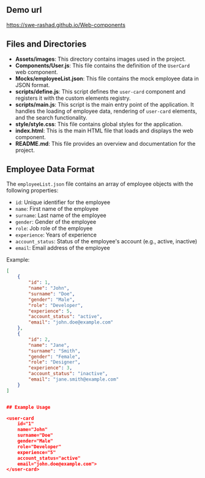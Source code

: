
## Demo url

https://swe-rashad.github.io/Web-components

## Files and Directories

- **Assets/images**: This directory contains images used in the project.
- **Components/User.js**: This file contains the definition of the `UserCard` web component.
- **Mocks/employeeList.json**: This file contains the mock employee data in JSON format.
- **scripts/define.js**: This script defines the `user-card` component and registers it with the custom elements registry.
- **scripts/main.js**: This script is the main entry point of the application. It handles the loading of employee data, rendering of `user-card` elements, and the search functionality.
- **style/style.css**: This file contains global styles for the application.
- **index.html**: This is the main HTML file that loads and displays the web component.
- **README.md**: This file provides an overview and documentation for the project.

## Employee Data Format

The `employeeList.json` file contains an array of employee objects with the following properties:

- `id`: Unique identifier for the employee
- `name`: First name of the employee
- `surname`: Last name of the employee
- `gender`: Gender of the employee
- `role`: Job role of the employee
- `experience`: Years of experience
- `account_status`: Status of the employee's account (e.g., active, inactive)
- `email`: Email address of the employee

Example:
```json
[
    {
        "id": 1,
        "name": "John",
        "surname": "Doe",
        "gender": "Male",
        "role": "Developer",
        "experience": 5,
        "account_status": "active",
        "email": "john.doe@example.com"
    },
    {
        "id": 2,
        "name": "Jane",
        "surname": "Smith",
        "gender": "Female",
        "role": "Designer",
        "experience": 3,
        "account_status": "inactive",
        "email": "jane.smith@example.com"
    }
]


## Example Usage

<user-card
    id="1"
    name="John"
    surname="Doe"
    gender="Male"
    role="Developer"
    experience="5"
    account_status="active"
    email="john.doe@example.com">
</user-card>


